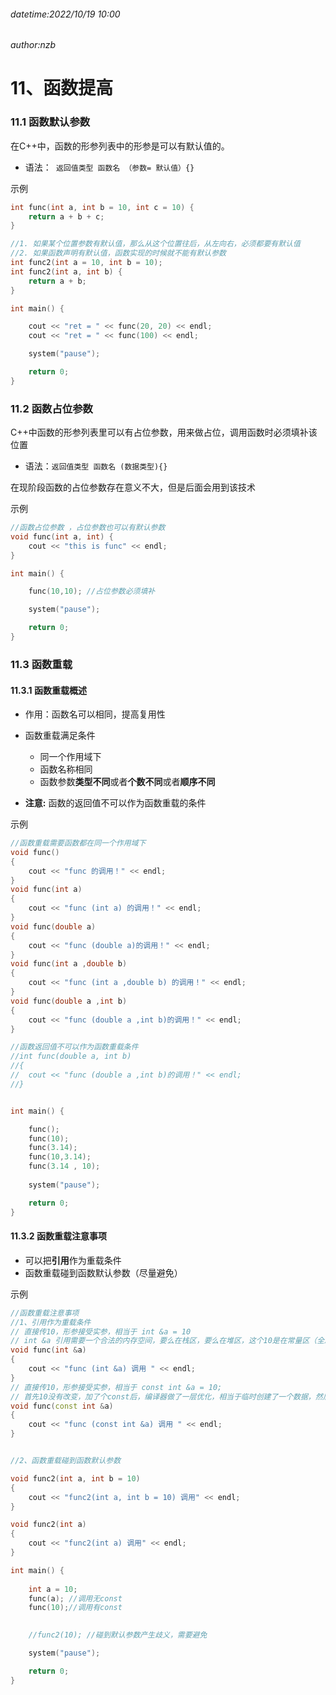 ###### datetime:2022/10/19 10:00

###### author:nzb

# 11、函数提高

### 11.1 函数默认参数

在C++中，函数的形参列表中的形参是可以有默认值的。

- 语法：` 返回值类型 函数名 （参数= 默认值）{}`

示例

```C++
int func(int a, int b = 10, int c = 10) {
	return a + b + c;
}

//1. 如果某个位置参数有默认值，那么从这个位置往后，从左向右，必须都要有默认值
//2. 如果函数声明有默认值，函数实现的时候就不能有默认参数
int func2(int a = 10, int b = 10);
int func2(int a, int b) {
	return a + b;
}

int main() {

	cout << "ret = " << func(20, 20) << endl;
	cout << "ret = " << func(100) << endl;

	system("pause");

	return 0;
}
```

### 11.2 函数占位参数

C++中函数的形参列表里可以有占位参数，用来做占位，调用函数时必须填补该位置

- 语法：`返回值类型 函数名 (数据类型){}`

在现阶段函数的占位参数存在意义不大，但是后面会用到该技术

示例

```C++
//函数占位参数 ，占位参数也可以有默认参数
void func(int a, int) {
	cout << "this is func" << endl;
}

int main() {

	func(10,10); //占位参数必须填补

	system("pause");

	return 0;
}
```

### 11.3 函数重载

#### 11.3.1 函数重载概述

- 作用：函数名可以相同，提高复用性

- 函数重载满足条件
    * 同一个作用域下
    * 函数名称相同
    * 函数参数**类型不同**或者**个数不同**或者**顺序不同**

- **注意:**  函数的返回值不可以作为函数重载的条件

示例

```C++
//函数重载需要函数都在同一个作用域下
void func()
{
	cout << "func 的调用！" << endl;
}
void func(int a)
{
	cout << "func (int a) 的调用！" << endl;
}
void func(double a)
{
	cout << "func (double a)的调用！" << endl;
}
void func(int a ,double b)
{
	cout << "func (int a ,double b) 的调用！" << endl;
}
void func(double a ,int b)
{
	cout << "func (double a ,int b)的调用！" << endl;
}

//函数返回值不可以作为函数重载条件
//int func(double a, int b)
//{
//	cout << "func (double a ,int b)的调用！" << endl;
//}


int main() {

	func();
	func(10);
	func(3.14);
	func(10,3.14);
	func(3.14 , 10);
	
	system("pause");

	return 0;
}
```

#### 11.3.2 函数重载注意事项

* 可以把**引用**作为重载条件
* 函数重载碰到函数默认参数（尽量避免）

示例

```C++
//函数重载注意事项
//1、引用作为重载条件
// 直接传10，形参接受实参，相当于 int &a = 10
// int &a 引用需要一个合法的内存空间，要么在栈区，要么在堆区，这个10是在常量区（全局区），所以不合法
void func(int &a) 
{
	cout << "func (int &a) 调用 " << endl;
}
// 直接传10，形参接受实参，相当于 const int &a = 10;
// 首先10没有改变，加了个const后，编译器做了一层优化，相当于临时创建了一个数据，然后让a指向那个临时空间
void func(const int &a)
{
	cout << "func (const int &a) 调用 " << endl;
}


//2、函数重载碰到函数默认参数

void func2(int a, int b = 10)
{
	cout << "func2(int a, int b = 10) 调用" << endl;
}

void func2(int a)
{
	cout << "func2(int a) 调用" << endl;
}

int main() {
	
	int a = 10;
	func(a); //调用无const
	func(10);//调用有const
	

	//func2(10); //碰到默认参数产生歧义，需要避免

	system("pause");

	return 0;
}
```

